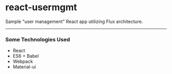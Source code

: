 # react-usermgmt
Sample "user management" React app utilizing Flux architecture.

- - - -

### Some Technologies Used
* React
* ES6 + Babel
* Webpack
* Material-ui
